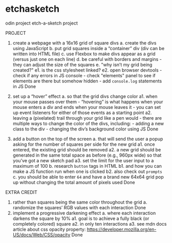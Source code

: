 # etchasketch
odin project etch-a-sketch project 

PROJECT
1. create a webpage with a 16x16 grid of square divs
    a. create the divs using JavaScript
    b. put grid squares inside a “container” div (div can be written into HTML file)
    c. use Flexbox to make divs appear as a grid (versus just one on each line)
    d. be careful with borders and margins - they can adjust the size of the squares
    e. "why isn’t my grid being created?"
        e1. is the css stylesheet linked? 
        e2. open browser devtools
            - check if any errors in JS console
            - check "elements" panel to see if elements are there but somehow hidden
            - add `console.log` statements in JS
Done

2. set up a “hover” effect 
    a. so that the grid divs change color 
        a1. when your mouse passes over them
            - “hovering” is what happens when your mouse enters a div and ends when your mouse leaves it - you can set up event listeners for either of those events as a starting point
        a2. leaving a (pixelated) trail through your grid like a pen would
            - there are multiple ways to change the color of the divs, including: 
                - adding a new class to the div
                - changing the div’s background color using JS
Done
        
3. add a button on the top of the screen 
    a. that will send the user a popup asking for the number of squares per side for the new grid
        a1. once entered, the existing grid should be removed
        a2. a new grid should be generated in the same total space as before (e.g., 960px wide) so that you’ve got a new sketch pad
        a3. set the limit for the user input to a maximum of 100
    b. research `button` tags in HTML 
        b1. and how you can make a JS function run when one is clicked
        b2. also check out `prompts`
    c. you should be able to enter `64` and have a brand new 64x64 grid pop up without changing the total amount of pixels used
Done

EXTRA CREDIT
1. rather than squares being the same color throughout the grid
    a. randomize the squares’ RGB values with each interaction
Done
2. implement a progressive darkening effect 
    a. where each interaction darkens the square by 10%
        a1. goal is to achieve a fully black (or completely colored) square
        a2. in only ten interactions
        a3. see mdn docs article about css opacity property: https://developer.mozilla.org/en-US/docs/Web/CSS/opacity
Done